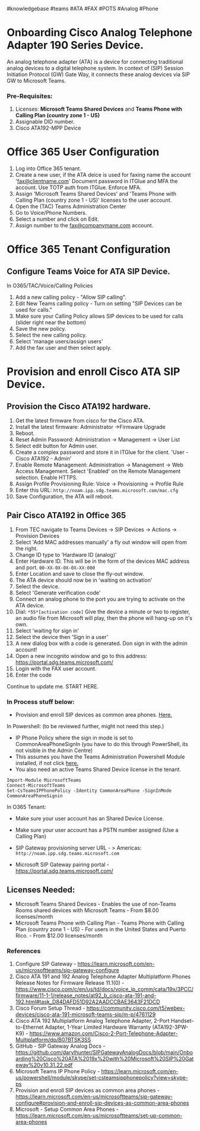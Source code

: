 #knowledgebase  #teams #ATA #FAX #POTS #Analog #Phone

# Onboarding Cisco Analog Telephone Adapter 190 Series Device.
An analog telephone adapter (ATA) is a device for connecting traditional analog devices to a digital telephone system. In context of (SIP) Session Initiation Protocol (GW) Gate Way, it connects these analog devices via SIP GW to Microsoft Teams.

### Pre-Requisites:
1. Licenses: **Microsoft Teams Shared Devices** and **Teams Phone with Calling Plan (country zone 1 - US)**
2. Assignable DID number.
3. Cisco ATA192-MPP Device

# Office 365 User Configuration
1. Log into Office 365 tenant.
2. Create a new user, if the ATA deice is used for faxing name the account 'fax@clientname.com' Document password in ITGlue and MFA the account.  Use TOTP auth from ITGlue. Enforce MFA.
3. Assign 'Microsoft Teams Shared Devices' and 'Teams Phone with Calling Plan (country zone 1 - US)' licenses to the user account.
4. Open the (TAC) Teams Administration Center
5. Go to Voice/Phone Numbers.
6. Select a number and click on Edit.
7. Assign number to the fax@companymane.com account.

# Office 365 Tenant Configuration
## Configure Teams Voice for ATA SIP Device.

In O365/TAC/Voice/Calling Policies
1. Add a new calling policy - "Allow SIP calling".
2. Edit New Teams calling policy - Turn on setting "SIP Devices can be used for calls."
3. Make sure your Calling Policy allows SIP devices to be used for calls (slider right near the bottom)
4. Save the new policy.
5. Select the new calling policy.
6. Select 'manage users/assign users'
7. Add the fax user and then select apply.

# Provision and enroll Cisco ATA SIP Device.
## Provision the Cisco ATA192 hardware.
1. Get the latest firmware from cisco for the Cisco ATA.
2. Install the latest firmware: Administrator ->Firmware Upgrade
3. Reboot.
4. Reset Admin Password: Administration -> Management -> User List 
5. Select edit button for Admin user. 
6. Create a complex password and store it in ITGlue for the client. 'User - Cisco ATA192 - Admin'
7. Enable Remote Management: Administration -> Management ->  Web Access Management. Select 'Enabled' on the Remote Management selection. Enable HTTPS.
9. Assign Profile Provisioning Rule: Voice -> Provisioning -> Profile Rule
10. Enter this URL: `http://noam.ipp.sdg.teams.microsoft.com/mac.cfg`
11.  Save Configuration, the ATA will reboot.
##  Pair Cisco ATA192 in Office 365
1. From TEC navigate to Teams Devices -> SIP Devices -> Actions -> Provision Devices
2. Select 'Add MAC addresses manually' a fly out window will open from the right. 
3. Change ID type to 'Hardware ID (analog)'
4. Enter Hardware ID.  This will be in the form of the devices MAC address and port. `00-XX-0X-0X-0X-XX:000`
5. Enter Location and save to close the fly-out window.
6. The ATA device should now be in 'waiting on activation'
7. Select the device. 
8. Select 'Generate verification code'
9. Connect an analog phone to the port you are trying to activate on the ATA device.
10. Dial: `*55*[activation code]` Give the device a minute or two to register, an audio file from Microsoft will play, then the phone will hang-up on it's own.
11. Select 'waiting for sign in'
12. Select the device then 'Sign in a user'
13. A new dialog box with a code is generated. Don sign in with the admin account!
14. Open a new incognito window and go to this address: https://portal.sdg.teams.microsoft.com/
15. Login with the FAX user account.
16. Enter the code


Continue to update me. START HERE.


### In Process stuff below:
- Provision and enroll SIP devices as common area phones. [Here.](https://learn.microsoft.com/en-us/microsoftteams/sip-gateway-configure#provision-and-enroll-sip-devices-as-common-area-phones)

In Powershell: (to be reviewed further, might not need this step.)
- IP Phone Policy where the sign in mode is set to CommonAreaPhoneSignIn (you have to do this through PowerShell, its not visible in the Admin Centre)
- This assumes you have the Teams Administration Powershell Module installed, if not click [here.](https://www.powershellgallery.com/packages/MicrosoftTeams/5.4.0)
- You also need an active Teams Shared Device license in the tenant.
```
Import-Module MicrosoftTeams
Connect-MicrosoftTeams
Set-CsTeamsIPPhonePolicy -Identity CommonAreaPhone -SignInMode CommonAreaPhoneSignin
```
In O365 Tenant:
- Make sure your user account has an Shared Device License.
- Make sure your user account has a PSTN number assigned (Use a Calling Plan)
- SIP Gateway provisioning server URL - > Americas: `http://noam.ipp.sdg.teams.microsoft.com`

- Microsoft SIP Gateway pairing portal - https://portal.sdg.teams.microsoft.com/

## Licenses Needed:
- Microsoft Teams Shared Devices - Enables the use of non-Teams Rooms shared devices with Microsoft Teams - From ‎$8.00‎ ‎licenses‎/month
- Microsoft Teams Phone with Calling Plan‎ - ‎Teams Phone with Calling Plan (country zone 1 - US)‎ - For users in the United States and Puerto Rico. - From ‎$12.00‎ ‎licenses‎/month



### References

1. Configure SIP Gateway - https://learn.microsoft.com/en-us/microsoftteams/sip-gateway-configure
2. Cisco ATA 191 and 192 Analog Telephone Adapter Multiplatform Phones Release Notes for Firmware Release 11.1(0) - https://www.cisco.com/c/en/us/td/docs/voice_ip_comm/cata/19x/3PCC/firmware/11-1-1/release_notes/at92_b_cisco-ata-191-and-192.html#task_D84DAFD51D92A2AADCCBAE3643F21DCD
3. Cisco Forum Setup Thread - https://community.cisco.com/t5/webex-devices/cisco-ata-191-microsoft-teams-sip/m-p/4761129
4. Cisco ATA 192 Multiplatform Analog Telephone Adapter, 2-Port Handset-to-Ethernet Adapter, 1-Year Limited Hardware Warranty (ATA192-3PW-K9) - https://www.amazon.com/Cisco-2-Port-Telephone-Adapter-Multiplatform/dp/B07BTSK3SS
5. GitHub - SIP Gateway Analog Docs - https://github.com/darylhunter/SIPGatewayAnalogDocs/blob/main/Onboarding%20Cisco%20ATA%2019x%20with%20Microsoft%20SIP%20Gateway%20v10.31.22.pdf
6. Microsoft Teams IP Phone Policy -  https://learn.microsoft.com/en-us/powershell/module/skype/set-csteamsipphonepolicy?view=skype-ps
7. Provision and enroll SIP devices as common area phones - https://learn.microsoft.com/en-us/microsoftteams/sip-gateway-configure#provision-and-enroll-sip-devices-as-common-area-phones
8. Microsoft - Setup Common Area Phones - https://learn.microsoft.com/en-us/microsoftteams/set-up-common-area-phones
